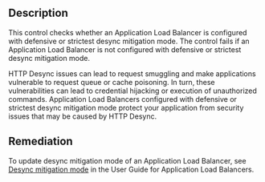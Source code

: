## Description

This control checks whether an Application Load Balancer is configured with defensive or strictest desync mitigation mode. The control fails if an Application Load Balancer is not configured with defensive or strictest desync mitigation mode.

HTTP Desync issues can lead to request smuggling and make applications vulnerable to request queue or cache poisoning. In turn, these vulnerabilities can lead to credential hijacking or execution of unauthorized commands. Application Load Balancers configured with defensive or strictest desync mitigation mode protect your application from security issues that may be caused by HTTP Desync.

## Remediation

To update desync mitigation mode of an Application Load Balancer, see [Desync mitigation mode](https://docs.aws.amazon.com/elasticloadbalancing/latest/application/application-load-balancers.html#desync-mitigation-mode) in the User Guide for Application Load Balancers.